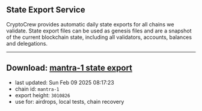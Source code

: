 ## State Export Service
CryptoCrew provides automatic daily state exports for all chains we validate. State export files can be used as genesis files and are a snapshot of the current blockchain state, including all validators, accounts, balances and delegations.

---
**Download: [mantra-1 state export](https://dl-eu2.ccvalidators.com/SERVICE/mantrachain/mantra-1_export_3010826.json)**
---

- last updated: Sun Feb 09 2025 08:17:23
- chain id: `mantra-1`
- export height: `3010826`
- use for: airdrops, local tests, chain recovery
